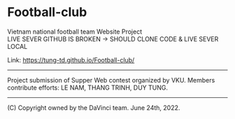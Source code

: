 # Football-club
Vietnam national football team Website Project
<br> LIVE SEVER GITHUB IS BROKEN -> SHOULD CLONE CODE & LIVE SEVER LOCAL

Link: https://tung-td.github.io/Football-club/

-----------------------------------------------

Project submission of Supper Web contest organized by VKU.
Members contribute efforts: LE NAM, THANG TRINH, DUY TUNG. 

-----------------------------------------------
(C) Copyright owned by the DaVinci team.
                               June 24th, 2022.
